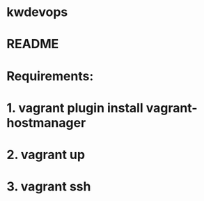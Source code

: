 # kwdevops
# README
#
# Requirements:
# 1. vagrant plugin install vagrant-hostmanager
# 2. vagrant up
# 3. vagrant ssh <node name>

